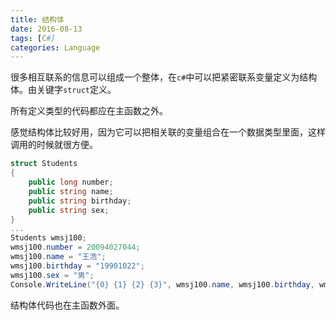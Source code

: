 ```yaml
---
title: 结构体
date: 2016-08-13
tags: [C#]
categories: Language
---
```


很多相互联系的信息可以组成一个整体，在`c#`中可以把紧密联系变量定义为结构体。由关键字`struct`定义。

所有定义类型的代码都应在主函数之外。

感觉结构体比较好用，因为它可以把相关联的变量组合在一个数据类型里面，这样调用的时候就很方便。

```c#
struct Students
{
    public long number;
    public string name;
    public string birthday;
    public string sex;
}
...
Students wmsj100;
wmsj100.number = 20094027044;
wmsj100.name = "王浩";
wmsj100.birthday = "19901022";
wmsj100.sex = "男";
Console.WriteLine("{0} {1} {2} {3}", wmsj100.name, wmsj100.birthday, wmsj100.sex, wmsj100.number);
```

结构体代码也在主函数外面。